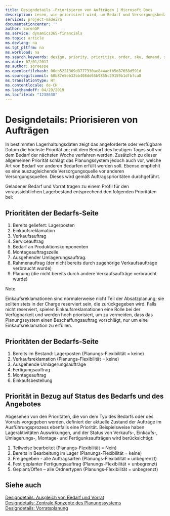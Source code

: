 ```yaml
---
title: Designdetails -Priorisieren von Aufträgen | Microsoft Docs
description: Lesen, wie priorisiert wird, um Bedarf und Versorgungsbedarf zu erfüllen.
services: project-madeira
documentationcenter: ''
author: SorenGP
ms.service: dynamics365-financials
ms.topic: article
ms.devlang: na
ms.tgt_pltfrm: na
ms.workload: na
ms.search.keywords: design, priority, prioritize, order, sku, demand, supply
ms.date: 07/01/2017
ms.author: sgroespe
ms.openlocfilehash: 06eb5221369d8777330ae844adfb5d87658d591d
ms.sourcegitcommit: 60b87e5eb32bb408dd65b9855c29159b1dfbfca8
ms.translationtype: HT
ms.contentlocale: de-CH
ms.lasthandoff: 04/29/2019
ms.locfileid: "1238638"
---
```

# <a name="design-details-prioritizing-orders"></a>Designdetails: Priorisieren von Aufträgen
In bestimmten Lagerhaltungsdaten zeigt das angeforderte oder verfügbare Datum die höchste Priorität an; mit dem Bedarf des heutigen Tages soll vor dem Bedarf der nächsten Woche verfahren werden. Zusätzlich zu dieser allgemeinen Priorität schlägt das Planungssystem jedoch auch vor, welche Art von Bedarf vor anderen Bedarfen erfüllt werden soll. Ebenso empfiehlt es eine auszugleichende Versorgungsquelle vor anderen Versorgungsquellen. Dieses wird gemäß Auftragsprioritäten durchgeführt.  
  
Geladener Bedarf und Vorrat tragen zu einem Profil für den voraussichtlichen Lagerbestand entsprechend den folgenden Prioritäten bei:  
  
## <a name="priorities-on-the-demand-side"></a>Prioritäten der Bedarfs-Seite  
1. Bereits geliefert: Lagerposten  
2. Einkaufsreklamation  
3. Verkaufsauftrag  
4. Serviceauftrag  
5. Bedarf an Produktionskomponenten  
6. Montageauftragszeile  
7. Ausgehender Umlagerungsauftrag.  
8. Rahmenauftrag (der nicht bereits durch zugehörige Verkaufsaufträge verbraucht wurde)  
9. Planung (die nicht bereits durch andere Verkaufsaufträge verbraucht wurde)  
  
> [!NOTE]  
>  Einkaufsreklamationen sind normalerweise nicht Teil der Absatzplanung; sie sollten stets in der Charge reserviert sein, die zurückgegeben wird. Falls nicht reserviert, spielen Einkaufsreklamationen eine Rolle bei der Verfügbarkeit und werden hoch priorisiert, um zu vermeiden, dass das Planungssystem einen Beschaffungsauftrag vorschlägt, nur um eine Einkaufsreklamation zu erfüllen.  
  
## <a name="priorities-on-the-supply-side"></a>Prioritäten der Bedarfs-Seite  
1. Bereits im Bestand: Lagerposten (Planungs-Flexibilität = keine)  
2. Verkaufsreklamation (Planungs-Flexibilität = keine)  
3. Ausgehende Umlagerungsaufträge  
4. Fertigungsauftrag  
5. Montageauftrag  
6. Einkaufsbestellung  
  
## <a name="priority-related-to-the-state-of-demand-and-supply"></a>Priorität in Bezug auf Status des Bedarfs und des Angebotes  
Abgesehen von den Prioritäten, die von dem Typ des Bedarfs oder des Vorrats vorgegeben werden, definiert der aktuelle Zustand der Aufträge im Ausführungsprozess ebenfalls eine Priorität. Beispielsweise haben Lageraktivitäten Auswirkungen, und der Status von Verkaufs-, Einkaufs-, Umlagerungs-, Montage- und Fertigunksaufträgen wird berücksichtigt:  
  
1. Teilweise bearbeitet (Planungs-Flexibilität = Nein)  
2. Bereits in Bearbeitung im Lager (Planungs-Flexibilität = keine)  
3. Freigegeben - alle Auftragsarten (Planungs-Flexibilität = unbegrenzt)  
4. Fest geplanter Fertigungsauftrag (Planungs-Flexibilität = unbegrenzt)  
5. Geplant/Offen – alle Ordnertypen (Planungs-Flexibilität = unbegrenzt)  
  
## <a name="see-also"></a>Siehe auch  
[Designdetails: Ausgleich von Bedarf und Vorrat](design-details-balancing-demand-and-supply.md)   
[Designdetails: Zentrale Konzepte des Planungssystems](design-details-central-concepts-of-the-planning-system.md)   
[Designdetails: Vorratsplanung](design-details-supply-planning.md)